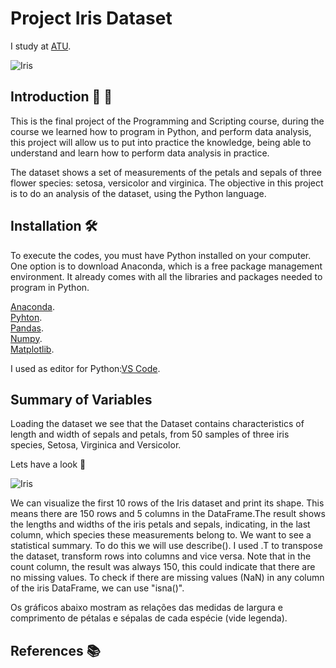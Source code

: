 # Project Iris Dataset
I study at [ATU](https://www.atu.ie).

![Iris](https://datacrayon.com/assets/images/d3d0e50975c732357668e3e5bb3c5581.jpg)


## Introduction 👋 🌸
This is the final project of the Programming and Scripting course, during the course we learned how to program in Python, and perform data analysis, this project will allow us to put into practice the knowledge, being able to understand and learn how to perform data analysis in practice. 

The dataset shows a set of measurements of the petals and sepals of three flower species: setosa, versicolor and virginica.
The objective in this project is to do an analysis of the dataset, using the Python language.


## Installation 🛠️

To execute the codes, you must have Python installed on your computer. One option is to download Anaconda, which is a free package management environment. It already comes with all the libraries and packages needed to program in Python.

[Anaconda](https://www.anaconda.com).<br>
[Pyhton](https://www.python.org).<br>
[Pandas](https://pandas.pydata.org).<br>
[Numpy](https://numpy.org).<br>
[Matplotlib](https://matplotlib.org).<br>

I used as editor for Python:[VS Code](https://code.visualstudio.com).


## Summary of Variables

Loading the dataset we see that the Dataset contains characteristics of length and width of sepals and petals, from 50 samples of three iris species, Setosa, Virginica and Versicolor.

Lets have a look 👀

![Iris](https://editor.analyticsvidhya.com/uploads/51518iris%20img1.png)

We can visualize the first 10 rows of the Iris dataset and print its shape. This means there are 150 rows and 5 columns in the DataFrame.The result shows the lengths and widths of the iris petals and sepals, indicating, in the last column, which species these measurements belong to.
We want to see a statistical summary. To do this we will use describe(). I used .T to transpose the dataset, transform rows into columns and vice versa.
Note that in the count column, the result was always 150, this could indicate that there are no missing values. To check if there are missing values ​​(NaN) in any column of the iris DataFrame, we can use "isna()".

Os gráficos abaixo mostram as relações das medidas de largura e comprimento de pétalas e sépalas de cada espécie (vide legenda).




## References 📚